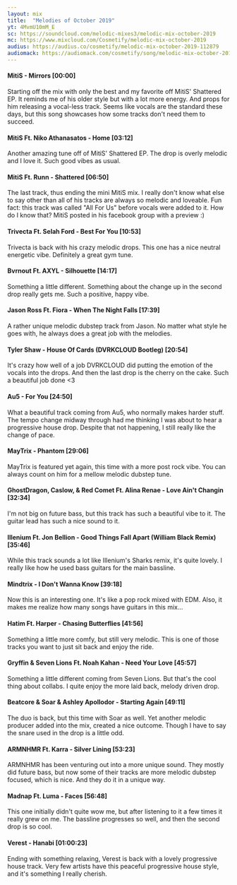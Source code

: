 ```yaml
---
layout: mix
title:  "Melodies of October 2019"
yt: 4MvmU10mM_E
sc: https://soundcloud.com/melodic-mixes3/melodic-mix-october-2019
mc: https://www.mixcloud.com/Cosmetify/melodic-mix-october-2019
audius: https://audius.co/cosmetify/melodic-mix-october-2019-112879
audiomack: https://audiomack.com/cosmetify/song/melodic-mix-october-2019
---
```


#### MitiS - Mirrors [00:00]
Starting off the mix with only the best and my favorite off MitiS' Shattered EP. It reminds me of his older style but with a lot more energy. And props for him releasing a vocal-less track. Seems like vocals are the standard these days, but this song showcases how some tracks don't need them to succeed.

#### MitiS Ft. Niko Athanasatos - Home [03:12]
Another amazing tune off of MitiS' Shattered EP. The drop is overly melodic and I love it. Such good vibes as usual.

#### MitiS Ft. Runn - Shattered [06:50]
The last track, thus ending the mini MitiS mix. I really don't know what else to say other than all of his tracks are always so melodic and loveable. Fun fact: this track was called "All For Us" before vocals were added to it. How do I know that? MitiS posted in his facebook group with a preview :)

#### Trivecta Ft. Selah Ford - Best For You [10:53]
Trivecta is back with his crazy melodic drops. This one has a nice neutral energetic vibe. Definitely a great gym tune.

#### Bvrnout Ft. AXYL - Silhouette [14:17]
Something a little different. Something about the change up in the second drop really gets me. Such a positive, happy vibe.

#### Jason Ross Ft. Fiora - When The Night Falls [17:39]
A rather unique melodic dubstep track from Jason. No matter what style he goes with, he always does a great job with the melodies.

#### Tyler Shaw - House Of Cards (DVRKCLOUD Bootleg) [20:54]
It's crazy how well of a job DVRKCLOUD did putting the emotion of the vocals into the drops. And then the last drop is the cherry on the cake. Such a beautiful job done <3

#### Au5 - For You [24:50]
What a beautiful track coming from Au5, who normally makes harder stuff. The tempo change midway through had me thinking I was about to hear a progressive house drop. Despite that not happening, I still really like the change of pace.

#### MayTrix - Phantom [29:06]
MayTrix is featured yet again, this time with a more post rock vibe. You can always count on him for a mellow melodic dubstep tune.

#### GhostDragon, Caslow, & Red Comet Ft. Alina Renae - Love Ain't Changin [32:34]
I'm not big on future bass, but this track has such a beautiful vibe to it. The guitar lead has such a nice sound to it.

#### Illenium Ft. Jon Bellion - Good Things Fall Apart (William Black Remix) [35:46]
While this track sounds a lot like Illenium's Sharks remix, it's quite lovely. I really like how he used bass guitars for the main bassline.

#### Mindtrix - I Don't Wanna Know [39:18]
Now this is an interesting one. It's like a pop rock mixed with EDM. Also, it makes me realize how many songs have guitars in this mix...

#### Hatim Ft. Harper - Chasing Butterflies [41:56]
Something a little more comfy, but still very melodic. This is one of those tracks you want to just sit back and enjoy the ride.

#### Gryffin & Seven Lions Ft. Noah Kahan - Need Your Love [45:57]
Something a little different coming from Seven Lions. But that's the cool thing about collabs. I quite enjoy the more laid back, melody driven drop.

#### Beatcore & Soar & Ashley Apollodor - Starting Again [49:11]
The duo is back, but this time with Soar as well. Yet another melodic producer added into the mix, created a nice outcome. Though I have to say the snare used in the drop is a little odd.

#### ARMNHMR Ft. Karra - Silver Lining [53:23]
ARMNHMR has been venturing out into a more unique sound. They mostly did future bass, but now some of their tracks are more melodic dubstep focused, which is nice. And they do it in a unique way.

#### Madnap Ft. Luma - Faces [56:48]
This one initially didn't quite wow me, but after listening to it a few times it really grew on me. The bassline progresses so well, and then the second drop is so cool.

#### Verest - Hanabi [01:00:23]
Ending with something relaxing, Verest is back with a lovely progressive house track. Very few artists have this peaceful progressive house style, and it's something I really cherish.